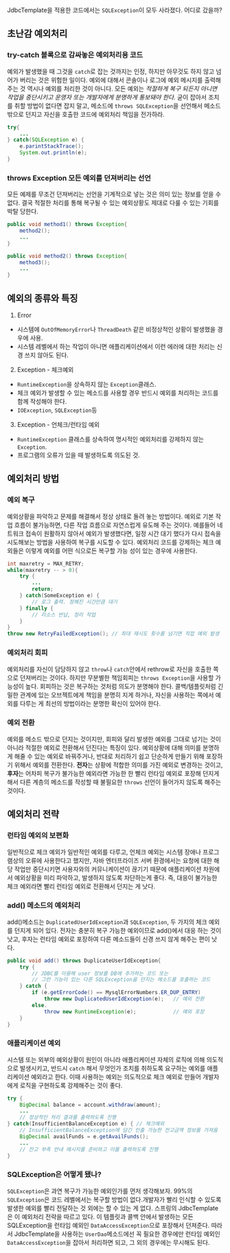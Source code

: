 
JdbcTemplate을 적용한 코드에서는 `SQLException`이 모두 사라졌다. 어디로 갔을까?

## 초난감 예외처리

### try-catch 블록으로 감싸놓은 예외처리용 코드
  예외가 발생했을 때 그것을 `catch`로 잡는 것까지는 인정, 하지만 아무것도 하지 않고 넘어가 버리는 것은 위험한 일이다. 예외에 대해서 콘솔이나 로그에 예외 메시지를 출력해 주는 것 역시나 예외를 처리한 것이 아니다. 모든 예외는 _적절하게 복구 되든지 아니면 작업을 중단시키고 운영자 또는 개발자에게 분명하게 통보돼야 한다._ 굳이 잡아서 조치를 취할 방법이 없다면 잡지 말고, 메소드에 `throws SQLException`을 선언해서 메소드 밖으로 던지고 자신을 호출한 코드에 예외처리 책임을 전가하라. 
```java
try{
    ... 
} catch(SQLException e) {
    e.parintStackTrace();
    System.out.println(e);
}
``` 
### throws Exception 모든 예외를 던져버리는 선언 
  모든 예제를 무조건 던져버리는 선언을 기계적으로 넣는 것은 의미 있는 정보를 얻을 수 없다. 결국 적절한 처리를 통해 복구될 수 있는 예외상황도 제대로 다룰 수 있는 기회를 박탈 당한다.  
```java
public void method1() throws Exception{
    method2();
    ...
}

public void method2() throws Exception{
    method3();
    ... 
}
``` 

## 예외의 종류와 특징

1. Error
- 시스템에 `OutOfMemoryError`나 `ThreadDeath` 같은 비정상적인 상황이 발생했을 경우에 사용. 
- 시스템 레벨에서 하는 작업이 아니면 애플리케이션에서 이런 에러에 대한 처리는 신경 쓰지 않아도 된다. 
2. Exception - 체크예외
- `RuntimeException`을 상속하지 않는 `Exception`클래스. 
- 체크 예외가 발생할 수 있는 메소드를 사용할 경우 반드시 예외를 처리하는 코드를 함께 작성해야 한다. 
- `IOException`, `SQLException`등 
3. Exception - 언체크/런타임 예외
- `RuntimeException` 클래스를 상속하여 명시적인 예외처리를 강제하지 않는 `Exception`. 
- 프로그램의 오류가 있을 때 발생하도록 의도된 것. 

## 예외처리 방법

### 예외 복구 
예외상황을 파악하고 문제를 해결해서 정상 상태로 돌려 놓는 방법이다. 예외로 기본 작업 흐름이 불가능하면, 다른 작업 흐름으로 자연스럽게 유도해 주는 것이다. 예를들어 네트워크 접속이 원활하지 않아서 예외가 발생했다면, 일정 시간 대기 했다가 다시 접속을 시도해보는 방법을 사용하여 복구를 시도할 수 있다. 예외처리 코드를 강제하는 체크 예외들은 이렇게 예외를 어떤 식으로든 복구할 가능 성이 있는 경우에 사용한다. 

```java
int maxretry = MAX_RETRY;
while(maxretry -- > 0){
    try {
        ...
        return;
    } catch(SomeException e) {
        // 로그 출력. 정해진 시간만큼 대기
    } finally { 
        // 리소스 반납, 정리 작업
    }
} 
throw new RetryFailedException(); // 최대 재시도 횟수를 넘기면 직접 예외 발생 
```

### 예외처리 회피
예외처리를 자신이 담당하지 않고 `throw`나 `catch`안에서 rethrow로 자신을 호출한 쪽으로 던져버리는 것이다. 하지만 무분별한 책임회피는 `throws Exception`을 사용할 가능성이 높다. 회피하는 것은 복구하는 것처럼 의도가 분명해야 한다. 콜백/템플릿처럼 긴밀한 관계에 있는 오브젝트에게 책임을 분명히 지게 하거나, 자신을 사용하는 쪽에서 예외를 다루는 게 최선의 방법이라는 분명한 확신이 있어야 한다. 

### 예외 전환
예외를 메소드 밖으로 던지는 것이지만, 회피와 달리 발생한 예외를 그대로 넘기는 것이 아니라 적절한 예외로 전환해서 던진다는 특징이 있다. 
예외상황에 대해 의미를 분명하게 해줄 수 있는 예외로 바꿔주거나, 반대로 처리하기 쉽고 단순하게 만들기 위해 포장하기 위해서 예외를 전환한다. **전자**는 상황에 적합한 의미를 가진 예외로 변경하는 것이고, **후자**는 어차피 복구가 불가능한 예외라면 가능한 한 빨리 런타임 예외로 포장해 던지게 해서 다른 계층의 메소드를 작성할 때 불필요한 `throws` 선언이 들어가지 않도록 해주는 것이다. 


## 예외처리 전략 

### 런타임 예외의 보편화 
일반적으로 체크 예외가 일반적인 예외를 다루고, 언체크 예외는 시스템 장애나 프로그램상의 오류에 사용한다고 했지만, 자바 엔터프라이즈 서버 환경에서는 요청에 대한 해당 작업만 중단시키면 사용자와의 커뮤니케이션이 끊기기 때문에 애플리케이션 차원에서 예외상황을 미리 파악하고, 발생하지 않도록 차단하는게 좋다. 즉, 대응이 불가능한 체크 예외라면 빨리 런타임 예외로 전환해서 던지는 게 낫다. 

### add() 메소드의 예외처리 
add()메소드는 `DuplicatedUserIdException`과 `SQLException`, 두 가지의 체크 예외를 던지게 되어 있다. 
전자는 충분히 복구 가능한 예외이므로 add()에서 대응 하는 것이 낫고, 후자는 런타임 예외로 포장하여 다른 메소드들이 신경 쓰지 않게 해주는 편이 낫다. 

```java
public void add() throws DuplicateUserIdException{
    try {
        // JDBC를 이용해 user 정보를 DB에 추가하는 코드 또는 
        // 그런 기능이 있는 다른 SQLException을 던지는 메소드를 호출하는 코드
    } catch {
        if (e.getErrorCode() == MysqlErrorNumbers.ER_DUP_ENTRY) 
            throw new DuplicatedUserIdException(e);   // 예외 전환
        else. 
            throw new RuntimeException(e);            // 예외 포장
    }
}
```

### 애플리케이션 예외 
시스템 또는 외부의 예외상황이 원인이 아니라 애플리케이션 자체의 로직에 의해 의도적으로 발생시키고, 반드시 `catch` 해서 무엇인가 조치를 취하도록 요구하는 예외를 애플리케이션 예외라고 한다. 이때 사용하는 예외는 의도적으로 체크 예외로 만들어 개발자에게 로직을 구현하도록 강제해주는 것이 좋다.  

```java
try {
    BigDecimal balance = account.withdraw(amount);
    ...
    // 정상적인 처리 결과를 출력하도록 진행
} catch(InsufficientBalanceException e) { // 체크예외
    // InsufficientBalanceException에 담긴 인출 가능한 잔고금액 정보를 가져옴
    BigDecimal availFunds = e.getAvailFunds();
    ... 
    // 잔고 부족 안내 메시지를 준비하고 이를 출력하도록 진행 
}
```

### SQLException은 어떻게 됐나?
`SQLException`은 과연 복구가 가능한 예외인가를 먼저 생각해보자. 99%의 `SQLException`은 코드 레벨에서는 복구할 방법이 없다.개발자가 빨리 인식할 수 있도록 발생한 예외를 빨리 전달하는 것 외에는 할 수 있는 게 없다. 스프링의 JdbcTemplate은 이 예외처리 전략을 따르고 있다. 이 템플릿과 콜백 안에서 발생하는 모든 SQLException을 런타임 예외인 `DataAccessException`으로 포장해서 던져준다. 따라서 JdbcTemplate을 사용하는 `UserDao`메소드에선 꼭 필요한 경우에만 런타임 예외인 `DataAccessException`을 잡아서 처리하면 되고, 그 외의 경우에는 무시해도 된다. 

